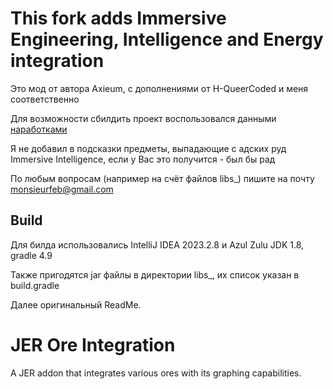 # This fork adds Immersive Engineering, Intelligence and Energy integration

Это мод от автора Axieum, с дополнениями от H-QueerCoded и меня соответственно

Для возможности сбилдить проект воспользовался данными [наработками](https://github.com/Aizistral-Studios/ForgeWorkspaceSetup/blob/1.12.2-standalone/build.gradle)

Я не добавил в подсказки предметы, выпадающие с адских руд Immersive Intelligence, если у Вас это получится - был бы рад

По любым вопросам (например на счёт файлов libs_) пишите на почту monsieurfeb@gmail.com

## Build
Для билда использовались IntelliJ IDEA 2023.2.8 и Azul Zulu JDK 1.8, gradle 4.9

Также пригодятся jar файлы в директории libs_, их список указан в build.gradle

Далее оригинальный ReadMe.

# JER Ore Integration
A JER addon that integrates various ores with its graphing capabilities.
